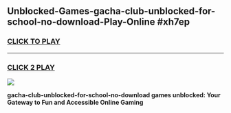 
## Unblocked-Games-gacha-club-unblocked-for-school-no-download-Play-Online #xh7ep
<h3>
<a href="https://news.freeplayer.one?title=gacha-club-unblocked-for-school-no-download&ref=3">CLICK TO PLAY</a></h3>
<hr>

<h3>
<a href="https://news.freeplayer.one?title=gacha-club-unblocked-for-school-no-download&ref=3">CLICK 2 PLAY</a>
  
</h3>

<a href="https://news.freeplayer.one?title=gacha-club-unblocked-for-school-no-download&ref=3"><img src="https://clearcache.store/games.png"></a>


**gacha-club-unblocked-for-school-no-download games unblocked: Your Gateway to Fun and Accessible Online Gaming**
